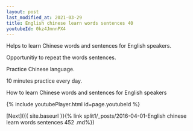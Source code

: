 ```yaml
---
layout: post
last_modified_at: 2021-03-29
title: English chinese learn words sentences 40 
youtubeId: 0kz4JmnnPX4
---
```

 
 
Helps to learn Chinese words and sentences for English speakers.

Opportunitiy to repeat the words sentences. 

Practice Chinese language. 
 
10 minutes practice every day. 
 
How to learn Chinese words and sentences for English speakers 
 
{% include youtubePlayer.html id=page.youtubeId %}
 
 
[Next]({{ site.baseurl }}{% link  split1/_posts/2016-04-01-English chinese learn words sentences 452 .md%})
 
